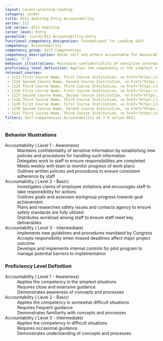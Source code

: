 ```yaml
---
layout: career-planning-landing
category: career
title: 0511 Auditing Entry Accountability
series: 511
job_series: 0511 Auditing
career_level: Entry
permalink: /cards/511-Accountability-Entry
functional_competency_designation: Foundational for Leading Self
competency: Accountability
competency_group: Self Competencies
competency_description: Holds self and others accountable for measurable high-quality, timely, and cost-effective results; determines objectives, sets priorities, and delegates work; accepts responsibility for mistakes; complies with established control systems and rules
level: "7-9"
behavior_illustrations: Maintains confidentiality of sensitive information by establishing new policies and procedures for handling such information ? Delegates work to staff to ensure responsibilities are completed ? Meets weekly with team to monitor progress of work plans ? Outlines written policies and procedures to ensure consistent adherence by staff ? Investigates claims of employee violations and encourages staff to take responsibility for actions ? Outlines goals and assesses workgroup progress towards goal achievement ? Plans and researches safety issues and contacts agency to ensure safety standards are fully utilized ? Distributes workload among staff to ensure staff meet key deliverables ? Implements new guidelines and procedures mandated by Congress ? Accepts responsibility when missed deadlines affect major project outcome ? Develops and implements internal controls for pilot program to manage potential barriers to implementation
proficiency_level_definition: Applies the competency in the simplest situations ? Requires close and extensive guidance ? Demonstrates awareness of concepts and processes ? Applies the competency in somewhat difficult situations ? Requires frequent guidance ? Demonstrates familiarity with concepts and processes ? Applies the competency in difficult situations ? Requires occasional guidance ? Demonstrates understanding of concepts and processes
relevant_courses: 
 - 1123 First Course Name, First Course Institution, <a href="https://www.cfo.gov">www.cfo.gov</a>
 - 1124 Second Course Name, Second Course Institution, <a href="https://www.cfo.gov">www.cfo.gov</a>
 - 1125 Third Course Name, Third Course Institution, <a href="https://www.cfo.gov">www.cfo.gov</a>
 - 1126 First Course Name, First Course Institution, <a href="https://www.cfo.gov">www.cfo.gov</a>
 - 1127 Second Course Name, Second Course Institution, <a href="https://www.cfo.gov">www.cfo.gov</a>
 - 1128 Third Course Name, Third Course Institution, <a href="https://www.cfo.gov">www.cfo.gov</a>
 - 1129 First Course Name, First Course Institution, <a href="https://www.cfo.gov">www.cfo.gov</a>
 - 1130 Second Course Name, Second Course Institution, <a href="https://www.cfo.gov">www.cfo.gov</a>
 - 1131 Third Course Name, Third Course Institution, <a href="https://www.cfo.gov">www.cfo.gov</a>
filters: Self-Competencies-Accountability GS-7-9 series-0511
---
```


<div class="desktop:grid-col-6 margin-y-205">
  <div class="border-top-05 bg-white padding-2 shadow-5 height-full members-hover border-1px border-gray-30 border-top-orange radius-lg">
    <h3>Behavior Illustrations</h3>
    <dl class="text-base"><dt>Accountability ( Level 1 - Awareness)</dt><dd>Maintains confidentiality of sensitive information by establishing new policies and procedures for handling such information </dd><dd> Delegates work to staff to ensure responsibilities are completed </dd><dd> Meets weekly with team to monitor progress of work plans </dd><dd> Outlines written policies and procedures to ensure consistent adherence by staff</dd><dt>Accountability ( Level 2 - Basic)</dt><dd>Investigates claims of employee violations and encourages staff to take responsibility for actions </dd><dd> Outlines goals and assesses workgroup progress towards goal achievement </dd><dd> Plans and researches safety issues and contacts agency to ensure safety standards are fully utilized </dd><dd> Distributes workload among staff to ensure staff meet key deliverables</dd><dt>Accountability ( Level 3 - Intermediate)</dt><dd>Implements new guidelines and procedures mandated by Congress </dd><dd> Accepts responsibility when missed deadlines affect major project outcome </dd><dd> Develops and implements internal controls for pilot program to manage potential barriers to implementation</dd></dl>
  </div>
</div>
<div class="desktop:grid-col-6 margin-y-205">
  <div class="border-top-05 bg-white padding-2 shadow-5 height-full members-hover border-1px border-gray-30 border-top-orange radius-lg">
    <h3>Proficiency Level Definition</h3>
    <dl class="text-base"><dt>Accountability ( Level 1 - Awareness)</dt><dd>Applies the competency in the simplest situations </dd><dd> Requires close and extensive guidance </dd><dd> Demonstrates awareness of concepts and processes</dd><dt>Accountability ( Level 2 - Basic)</dt><dd>Applies the competency in somewhat difficult situations </dd><dd> Requires frequent guidance </dd><dd> Demonstrates familiarity with concepts and processes</dd><dt>Accountability ( Level 3 - Intermediate)</dt><dd>Applies the competency in difficult situations </dd><dd> Requires occasional guidance </dd><dd> Demonstrates understanding of concepts and processes</dd></dl>
  </div>
</div>